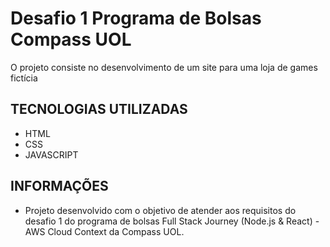 # Desafio 1 Programa de Bolsas Compass UOL

O projeto consiste no desenvolvimento de um site para uma loja de games fictícia

## TECNOLOGIAS UTILIZADAS

- HTML
- CSS
- JAVASCRIPT

## INFORMAÇÕES

- Projeto desenvolvido com o objetivo de atender aos requisitos do desafio 1 do programa de bolsas Full Stack Journey (Node.js & React) - AWS Cloud Context da Compass UOL.
